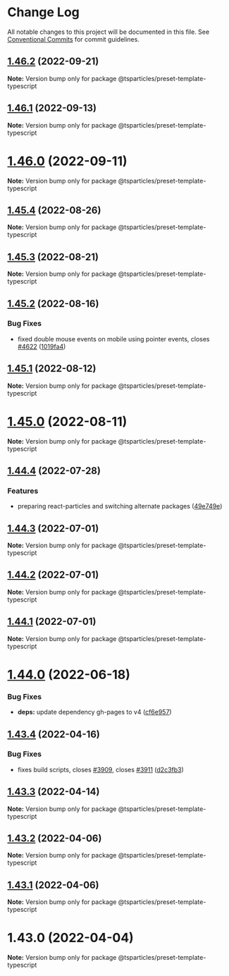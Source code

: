 # Change Log

All notable changes to this project will be documented in this file.
See [Conventional Commits](https://conventionalcommits.org) for commit guidelines.

## [1.46.2](https://github.com/tsparticles/preset-template/compare/@tsparticles/preset-template-typescript@1.46.1...@tsparticles/preset-template-typescript@1.46.2) (2022-09-21)

**Note:** Version bump only for package @tsparticles/preset-template-typescript





## [1.46.1](https://github.com/tsparticles/preset-template/compare/@tsparticles/preset-template-typescript@1.46.0...@tsparticles/preset-template-typescript@1.46.1) (2022-09-13)

**Note:** Version bump only for package @tsparticles/preset-template-typescript





# [1.46.0](https://github.com/tsparticles/preset-template/compare/@tsparticles/preset-template-typescript@1.45.4...@tsparticles/preset-template-typescript@1.46.0) (2022-09-11)

**Note:** Version bump only for package @tsparticles/preset-template-typescript





## [1.45.4](https://github.com/tsparticles/preset-template/compare/@tsparticles/preset-template-typescript@1.45.2...@tsparticles/preset-template-typescript@1.45.4) (2022-08-26)

**Note:** Version bump only for package @tsparticles/preset-template-typescript





## [1.45.3](https://github.com/tsparticles/preset-template/compare/@tsparticles/preset-template-typescript@1.45.2...@tsparticles/preset-template-typescript@1.45.3) (2022-08-21)

**Note:** Version bump only for package @tsparticles/preset-template-typescript





## [1.45.2](https://github.com/tsparticles/preset-template/compare/@tsparticles/preset-template-typescript@1.45.1...@tsparticles/preset-template-typescript@1.45.2) (2022-08-16)


### Bug Fixes

* fixed double mouse events on mobile using pointer events, closes [#4622](https://github.com/tsparticles/preset-template/issues/4622) ([1019fa4](https://github.com/tsparticles/preset-template/commit/1019fa431f8a43cbd45d6adeb5adf94433e6e04b))





## [1.45.1](https://github.com/tsparticles/preset-template/compare/@tsparticles/preset-template-typescript@1.45.0...@tsparticles/preset-template-typescript@1.45.1) (2022-08-12)

**Note:** Version bump only for package @tsparticles/preset-template-typescript





# [1.45.0](https://github.com/tsparticles/preset-template/compare/@tsparticles/preset-template-typescript@1.44.4...@tsparticles/preset-template-typescript@1.45.0) (2022-08-11)

**Note:** Version bump only for package @tsparticles/preset-template-typescript





## [1.44.4](https://github.com/tsparticles/preset-template/compare/@tsparticles/preset-template-typescript@1.44.3...@tsparticles/preset-template-typescript@1.44.4) (2022-07-28)


### Features

* preparing react-particles and switching alternate packages ([49e749e](https://github.com/tsparticles/preset-template/commit/49e749e90e076f0cb22eefe0f3399102f5b9fb35))





## [1.44.3](https://github.com/tsparticles/preset-template/compare/@tsparticles/preset-template-typescript@1.44.2...@tsparticles/preset-template-typescript@1.44.3) (2022-07-01)

**Note:** Version bump only for package @tsparticles/preset-template-typescript





## [1.44.2](https://github.com/tsparticles/preset-template/compare/@tsparticles/preset-template-typescript@1.44.1...@tsparticles/preset-template-typescript@1.44.2) (2022-07-01)

**Note:** Version bump only for package @tsparticles/preset-template-typescript





## [1.44.1](https://github.com/tsparticles/preset-template/compare/@tsparticles/preset-template-typescript@1.44.0...@tsparticles/preset-template-typescript@1.44.1) (2022-07-01)

**Note:** Version bump only for package @tsparticles/preset-template-typescript





# [1.44.0](https://github.com/tsparticles/preset-template/compare/@tsparticles/preset-template-typescript@1.43.4...@tsparticles/preset-template-typescript@1.44.0) (2022-06-18)


### Bug Fixes

* **deps:** update dependency gh-pages to v4 ([cf6e957](https://github.com/tsparticles/preset-template/commit/cf6e9577132afcec26410f7321fcf5ffcfb05930))





## [1.43.4](https://github.com/tsparticles/preset-template/compare/@tsparticles/preset-template-typescript@1.43.3...@tsparticles/preset-template-typescript@1.43.4) (2022-04-16)


### Bug Fixes

* fixes build scripts, closes [#3909](https://github.com/tsparticles/preset-template/issues/3909), closes [#3911](https://github.com/tsparticles/preset-template/issues/3911) ([d2c3fb3](https://github.com/tsparticles/preset-template/commit/d2c3fb33ff9c9d529f2609f89c63cb6e1e61ecda))





## [1.43.3](https://github.com/tsparticles/preset-template/compare/@tsparticles/preset-template-typescript@1.43.2...@tsparticles/preset-template-typescript@1.43.3) (2022-04-14)

**Note:** Version bump only for package @tsparticles/preset-template-typescript





## [1.43.2](https://github.com/tsparticles/preset-template/compare/@tsparticles/preset-template-typescript@1.43.1...@tsparticles/preset-template-typescript@1.43.2) (2022-04-06)

**Note:** Version bump only for package @tsparticles/preset-template-typescript





## [1.43.1](https://github.com/tsparticles/preset-template/compare/@tsparticles/preset-template-typescript@1.43.0...@tsparticles/preset-template-typescript@1.43.1) (2022-04-06)

**Note:** Version bump only for package @tsparticles/preset-template-typescript





# 1.43.0 (2022-04-04)

**Note:** Version bump only for package @tsparticles/preset-template-typescript
